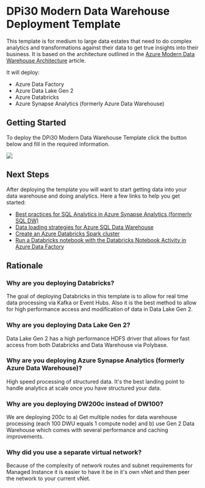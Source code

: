 # DPi30 Modern Data Warehouse Deployment Template

This template is for medium to large data estates that need to do complex analytics and transformations against their data to get true insights into their business. It is based on the architecture outlined in the [Azure Modern Data Warehouse Architecture](https://docs.microsoft.com/en-us/azure/architecture/solution-ideas/articles/modern-data-warehouse) article.

It will deploy:
* Azure Data Factory
* Azure Data Lake Gen 2
* Azure Databricks
* Azure Synapse Analytics (formerly Azure Data Warehouse)

## Getting Started
To deploy the DPi30 Modern Data Warehouse Template click the button below and fill in the required information.

<a href="https://portal.azure.com/#create/Microsoft.Template/uri/https%3A%2F%2Fraw.githubusercontent.com%2Fcbattlegear%2Fdpi30%2Fmaster%2Fmoderndatawarehouse%2Fdpi30moderndatawarehouse.json" target ="_blank">
    <img src="https://azurecomcdn.azureedge.net/mediahandler/acomblog/media/Default/blog/deploybutton.png"></img>
</a>

## Next Steps
After deploying the template you will want to start getting data into your data warehouse and doing analytics. Here a few links to help you get started:

* [Best practices for SQL Analytics in Azure Synapse Analytics (formerly SQL DW)](https://docs.microsoft.com/en-us/azure/sql-data-warehouse/sql-data-warehouse-best-practices)
* [Data loading strategies for Azure SQL Data Warehouse](https://docs.microsoft.com/en-us/azure/sql-data-warehouse/design-elt-data-loading)
* [Create an Azure Databricks Spark cluster](https://docs.microsoft.com/en-us/azure/storage/blobs/data-lake-storage-quickstart-create-databricks-account#create-a-spark-cluster-in-databricks)
* [Run a Databricks notebook with the Databricks Notebook Activity in Azure Data Factory](https://docs.microsoft.com/en-us/azure/data-factory/transform-data-using-databricks-notebook)

## Rationale

### Why are you deploying Databricks?
The goal of deploying Databricks in this template is to allow for real time data processing via Kafka or Event Hubs. Also it is the best method to allow for high performance access and modification of data in Data Lake Gen 2.

### Why are you deploying Data Lake Gen 2?
Data Lake Gen 2 has a high performance HDFS driver that allows for fast access from both Databricks and Data Warehouse via Polybase. 

### Why are you deploying Azure Synapse Analytics (formerly Azure Data Warehouse)? 
High speed processing of structured data. It's the best landing point to handle analytics at scale once you have structured your data.

### Why are you deploying DW200c instead of DW100?
We are deploying 200c to a) Get multiple nodes for data warehouse processing (each 100 DWU equals 1 compute node) and b) use Gen 2 Data Warehouse which comes with several performance and caching improvements.


### Why did you use a separate virtual network?
Because of the complexity of network routes and subnet requirements for Managed Instance it is easier to have it be in it's own vNet and then peer the network to your current vNet.
